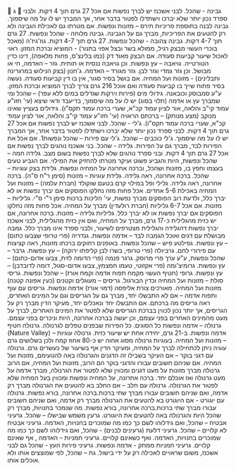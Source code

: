  ג 
גבינה - שהכל. לבני אשכנז יש לברך נפשות אם אכל 27 גרם תוך 4 דקות. ולבני ספרד נכון יותר שלא יברכו וישתדלו לפטור בדבר אחר, אך המברך יש לו על מה שיסמוך.
גבינה לבנה בתוספת פריכיות תירס – מזונות ונפשות. אם מטרתו גם לאכילת הגבינה ולא רק להטעים את הפריכיות, מברך גם על הגבינה. 
גבינה מלוחה - שהכל ונפשות. 27 גרם תוך 4-7 דקות.
גבינה צהובה - שהכל ונפשות. 27 גרם תוך 4-7 דקות.
גוז'גיז'ה (מאכל בוכרי העשוי מבצק רגיל, ממולא בשר ובצל אפוי בתנור) - המוציא וברכת המזון. ראוי לאכול שיעור קביעות סעודה. אם הבצק מאוד דק (כמו בלינצ'ס, פחות מלאפה), דינו כדין הטורטייה. 
גויאבה – עץ ונפשות. וכן גויאבה ננסית או תותית.
גזר – האדמה, חי או מבושל. וכן גזר גמדי וגזר לבן. 
גזר מגורד – האדמה.
ג'חנון (בצק הנילוש במרגרינה ותבלינים) - מזונות ועל המחיה. אם בושל בסיר סגור, אין בו דין קביעות סעודה. נעשה בסיר פתוח שייך בו קביעות סעודה ואם אוכל 216 גרם צריך לברך המוציא וברכת המזון. ע"ע סמבוסק וכובאנה. 
גידולי מים (פירות וירקות שגדלים במים ללא עפר) – שהכל ומי שמברך עץ או אדמה (תלוי בסוג) יש לו על מה שיסמוך, בדיעבד ודאי שיצא (עי' חזו"ע עמוד קי"ב והלאה, אור לציון עמוד קכ"א, שערי ברכה עמוד תקס"ו).
גידולים בעציץ שאינו מנוקב (מצע מנותק) – ברכתם הראויה (עי' חזו"ע עמוד קי"ב והלאה, אור לציון עמוד קכ"א, שערי ברכה עמוד תקס"ו).
ג'לי - שהכל. לבני אשכנז יש לברך נפשות אם אכל 27 גרם תוך 4 דקות. לבני ספרד נכון יותר שלא יברכו וישתדלו לפטור בדבר אחר, אך המברך יש לו על מה שיסמוך.
ג'לי כוכבים – שהכל.
ג'לי עם פירות – שהכל ונפשות1. אם אכל את הפירות לבד, מברך גם על הפירות.
גלידה - שהכל. בני אשכנז נוהגים לברך נפשות אם אכל 27 גרם תוך 4 דקות. ובני ספרד נוהגים שלא לברך נפשות בשום מצב.
גלידה חמה – שהכל ונפשות, היות והגביע פשוט ועיקר מטרתו להחזיק את המילוי. אם הגביע טעים בעצמו וחפץ בו, מזונות ושהכל, וברכה אחרונה על המחיה ונפשות. 
גלידת בצק עוגיות – שהכל. ברכה אחרונה, ראה גלידה. 
גלידת עוגיות – מזונות (סימן ר"ח ס"ה). ברכה אחרונה, ראה גלידה. 
גלילי ופל במילוי קרם בטעם שוקולד (חברת עלמה) – מזונות ועל המחיה באכילת 5-6 אחדים. אכל פחות מזה נחלקו הפוסקים אם יברך נפשות או לא יברך כלל, ולדעת רוב הפוסקים מברך נפשות, עי' הליכות ברכות סימן ר"י ס"י. 
גליליות – מזונות. אם אכל 6-7 גליליות (חברת רולעדין) מברך על המחיה. אכל פחות מזה נחלקו הפוסקים אם יברך נפשות או לא יברך כלל.
גליליות גלידה – מזונות. ברכה אחרונה, אם יש כזית מהגלילית כ-17 גרם, מברך על המחיה, ואם אין כזית מהגלילית, לבני אשכנז יברך נפשות דהגלידה והגלילית מצטרפים לשיעור, ולבני ספרד אינו מברך כלל.
גמבה מבושלת עם דגים ואוכל הגמבה לבד – אדמה ונפשות.
גנדריה (פרי טרופי שצבעו כתום) – עץ ונפשות.
גפילטע פיש – שהכל ונפשות. באופנים רחוקים ברכתו מזונות, ראה קציצות עם פירורי לחם. 
גרביולה (פרי טרופי, בשרו לבן קליפתו ירוקה) – עץ ונפשות.
גרבר – שהכל ונפשות, ע"ע ערך פרי מרוסק.
גרגר פנמה (פרי הדומה לזית, צבעו אדום-כתום) – עץ ונפשות.
גרומיצ'ומה (פרי אקזוטי, טעמו חמצמץ, צבעו אדום-סגול, דומה לדובדבן) – עץ ונפשות.
גרופי (חטיף העשוי מקמח תפוח אדמה וקמח אורז) – שהכל ונפשות.
גריסי סולת – מזונות ועל המחיה וכדין הבורגול.
גריסים – מעוגלים וקטנים (כעין אפונה קטנה) מזונות ועל המחיה. מאורכים צורת אליפסה (דמוי אורז) אדמה ונפשות.
גריסים עם עוף ותפוח אדמה – אם לא התבשלו יחד, מברך גם על הגריסים וגם על המינים האחרים, ראה גריסים מה ברכתם. אם התבשלו יחד ונאכלים יחד, מעיקר הדין מברך רק על הגריסים, אך יותר נכון לכווין בברכת הגריסים שלא לפטור את המינים האחרים, לברך על מעט מהמינים האחרים בפני עצמם, וכן יעשה בברכה אחרונה, היות וניכרים בפני עצמם.
גרנולה – אדמה ונפשות כל הסוגים. כל הפירות שבפנים טפלים לגרנולה.
גרנולה חטיף (Nature Valley) – אדמה ונפשות. ב-21 גרם, יחידה אחת יש שיעור כזית.
גרנולה עוגיות – מזונות ועל המחיה. בעוגיות גרנולה מסוג אחוה יש כ-80 אחוז קמח ולכן בשלושים גרם עוגיה ניתן לכתחילה לברך על המחיה, ומעיקר הדין אף בשיעור של כעשרים גרם.
גרנולה עם דגני בוקר – אם העיקר בשבילו זה הדגנים והגרנולה באה להטעימם, מזונות ועל המחיה. אם שניהם חשובים עבורו והדגני בוקר הם הרוב, מזונות ועל המחיה, אם הרוב גרנולה מברך מזונות על מעט דגנים ומכווין שלא לפטור את הגרנולה, מברך אדמה על מעט גרנולה ואז אוכלם יחד. ברכה אחרונה, על המחיה ונפשות ומכווין בעל המחיה שלא לפטור את הגרנולה.
גרנולה עם חלב – אם החלב בא להטעים את הגרנולה מברך רק אדמה, ואם שניהם חשובים עבורו מברך שתי ברכות.ברכה אחרונה, בורא נפשות.
גרנולה עם יוגורט - אם היוגורט בא להטעים את הגרנולה מברך רק אדמה, ואם שניהם חשובים עבורו מברך שתי ברכות.ברכה אחרונה, בורא נפשות. מה שנמכר בחנויות, מברך רק שהכל היות והגרנולה באה להטעים את היוגורט. 
גרעין משמש שבישלו – שהכל.
גרעיני אבטיח – שהכל, ואם גידלוהו לשם כך כמו מה שמוכרים בחנויות, האדמה.
גרעיני אבטיח לא קלויים – שהכל.
גרעיני דלעת (גרעינים לבנים) - שהכל, ואם גידלוהו לשם כך כמו מה שמוכרים בחנויות, האדמה. ואף כשאינם קלויים.
גרעיני חמניות – האדמה , אף שאינם קלויים.
גרעיני חמניות ממתק - אדמה ונפשות.
גרעיני פירות העץ  - שהכל גם לבני אשכנז, משום שראויים לאכילה רק על ידי בישול.
גת – שהכל, לפי שמוצצים אותו ולא אוכלים אותו.